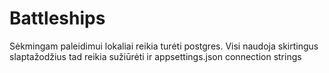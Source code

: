 # Battleships
Sėkmingam paleidimui lokaliai reikia turėti postgres. Visi naudoja skirtingus slaptažodžius tad reikia sužiūrėti ir appsettings.json connection strings
